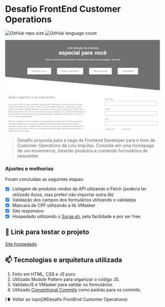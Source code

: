# Desafio FrontEnd Customer Operations

<!---Esses são exemplos. Veja https://shields.io para outras pessoas ou para personalizar este conjunto de escudos. Você pode querer incluir dependências, status do projeto e informações de licença aqui--->

![GitHub repo size](https://img.shields.io/github/repo-size/iuricode/README-template?style=for-the-badge)
![GitHub language count](https://img.shields.io/github/languages/count/iuricode/README-template?style=for-the-badge)

<img src="screen.png" alt="Screen Application">

> Desafio proposta para a vaga de Frontend Developer para o time de Customer Operations da Linx Impulse. Consiste em uma homepage de um ecommerce, listando produtos e contendo formulários de newsletter.

### Ajustes e melhorias

Foram concluídas as seguintes etapas:

- [x] Listagem de produtos vindos da API utlizando o Fetch (poderia ter utilizado Axios, mas preferi não importar outra lib)
- [x] Validação dos campos dos formulários utilizando o validatejs
- [x] Máscara de CPF utilizando a lib VMasker
- [x] Site responsivo
- [x] Hospedado utilizando o [Surge.sh](https://surge.sh/), pela facilidade e por ser free.

## 🚀 Link para testar o projeto

[Site hospedado](http://front-end-challenge-linx.surge.sh/)

## 📫 Tecnologias e arquitetura utilizada

1. Feito em HTML, CSS e JS puro.
2. Utilizado Module Pattern para organizar o código JS.
3. ValidateJS e VMasker para validar os formulários.
4. Utilizado [Conventional Commits](https://www.conventionalcommits.org/en/v1.0.0/) como padrão para os commits.

[⬆ Voltar ao topo](#Desafio FrontEnd Customer Operations)<br>
